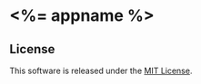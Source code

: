 # <%= appname %>

## License

This software is released under the [MIT License](http://opensource.org/licenses/MIT).
